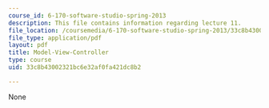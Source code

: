 ```yaml
---
course_id: 6-170-software-studio-spring-2013
description: This file contains information regarding lecture 11.
file_location: /coursemedia/6-170-software-studio-spring-2013/33c8b43002321bc6e32af0fa421dc8b2_MIT6_170S13_11-mdl-vw-cntrl.pdf
file_type: application/pdf
layout: pdf
title: Model-View-Controller
type: course
uid: 33c8b43002321bc6e32af0fa421dc8b2

---
```

None